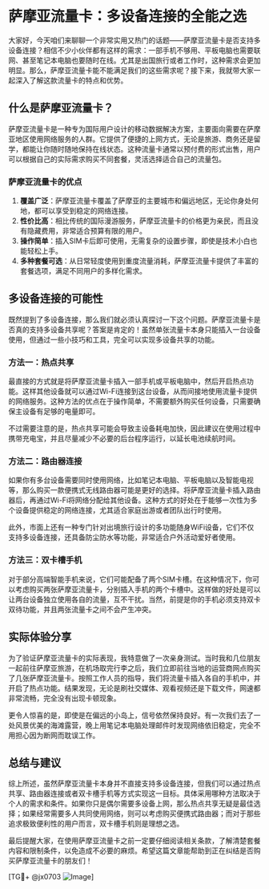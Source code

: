 # 萨摩亚流量卡：多设备连接的全能之选

大家好，今天咱们来聊聊一个非常实用又热门的话题——萨摩亚流量卡是否支持多设备连接？相信不少小伙伴都有这样的需求：一部手机不够用、平板电脑也需要联网、甚至笔记本电脑也要随时在线。尤其是出国旅行或者工作时，这种需求会更加明显。那么，萨摩亚流量卡能不能满足我们的这些需求呢？接下来，我就带大家一起深入了解这款流量卡的特点和优势。

## 什么是萨摩亚流量卡？

萨摩亚流量卡是一种专为国际用户设计的移动数据解决方案，主要面向需要在萨摩亚地区使用网络服务的人群。它提供了便捷的上网方式，无论是旅游、商务还是留学，都能让你随时随地保持在线状态。这种流量卡通常以预付费的形式出售，用户可以根据自己的实际需求购买不同套餐，灵活选择适合自己的流量包。

### 萨摩亚流量卡的优点

1. **覆盖广泛**：萨摩亚流量卡覆盖了萨摩亚的主要城市和偏远地区，无论你身处何地，都可以享受到稳定的网络连接。
2. **性价比高**：相比传统的国际漫游服务，萨摩亚流量卡的价格更为亲民，而且没有隐藏费用，非常适合预算有限的用户。
3. **操作简单**：插入SIM卡后即可使用，无需复杂的设置步骤，即使是技术小白也能轻松上手。
4. **多种套餐可选**：从日常轻度使用到重度流量消耗，萨摩亚流量卡提供了丰富的套餐选项，满足不同用户的多样化需求。

## 多设备连接的可能性

既然提到了多设备连接，那么我们就必须认真探讨一下这个问题。萨摩亚流量卡是否真的支持多设备共享呢？答案是肯定的！虽然单张流量卡本身只能插入一台设备使用，但通过一些小技巧和工具，完全可以实现多设备共享的功能。

### 方法一：热点共享

最直接的方式就是将萨摩亚流量卡插入一部手机或平板电脑中，然后开启热点功能。这样其他设备就可以通过Wi-Fi连接到这台设备，从而间接地使用流量卡提供的网络服务。这种方法的优点在于操作简单，不需要额外购买任何设备，只需要确保主设备有足够的电量即可。

不过需要注意的是，热点共享可能会导致主设备耗电加快，因此建议在使用过程中携带充电宝，并且尽量减少不必要的后台程序运行，以延长电池续航时间。

### 方法二：路由器连接

如果你有多台设备需要同时使用网络，比如笔记本电脑、平板电脑以及智能电视等，那么购买一款便携式无线路由器可能是更好的选择。将萨摩亚流量卡插入路由器后，再通过Wi-Fi将网络分配给其他设备。这种方式的好处在于能够一次性为多个设备提供稳定的网络连接，尤其适合家庭出游或者团队出行时使用。

此外，市面上还有一种专门针对出境旅行设计的多功能随身WiFi设备，它们不仅支持多设备连接，还具备防尘防水等功能，非常适合户外活动爱好者使用。

### 方法三：双卡槽手机

对于部分高端智能手机来说，它们可能配备了两个SIM卡槽。在这种情况下，你可以考虑购买两张萨摩亚流量卡，分别插入手机的两个卡槽中。这样做的好处是可以让两台设备独立使用各自的流量，互不干扰。当然，前提是你的手机必须支持双卡双待功能，并且两张流量卡之间不会产生冲突。

## 实际体验分享

为了验证萨摩亚流量卡的实际表现，我特意做了一次亲身测试。当时我和几位朋友一起前往萨摩亚旅游，在机场取完行李之后，我们立即前往当地的运营商网点购买了几张萨摩亚流量卡。按照工作人员的指导，我们将流量卡插入各自的手机中，并开启了热点功能。结果发现，无论是刷社交媒体、观看视频还是下载文件，网速都非常流畅，完全没有出现卡顿现象。

更令人惊喜的是，即使是在偏远的小岛上，信号依然保持良好。有一次我们去了一处风景优美的海滩露营，晚上用笔记本电脑处理邮件时发现网络依旧稳定，完全不用担心因为断网而耽误工作。

## 总结与建议

综上所述，虽然萨摩亚流量卡本身并不直接支持多设备连接，但我们可以通过热点共享、路由器连接或者双卡槽手机等方式实现这一目标。具体采用哪种方法取决于个人的需求和条件。如果你只是偶尔需要多设备上网，那么热点共享无疑是最佳选择；如果经常需要多人共同使用网络，则可以考虑购买便携式路由器；而对于那些追求极致便利性的用户而言，双卡槽手机则是理想之选。

最后提醒大家，在使用萨摩亚流量卡之前一定要仔细阅读相关条款，了解清楚套餐内容和限制条件，以免造成不必要的麻烦。希望这篇文章能帮助到正在纠结是否购买萨摩亚流量卡的朋友们！

[TG💪+ @jx0703 ![Image](https://github.com/user-attachments/assets/dbca1d08-cadb-493c-b0ec-ad6f7a83f270)]